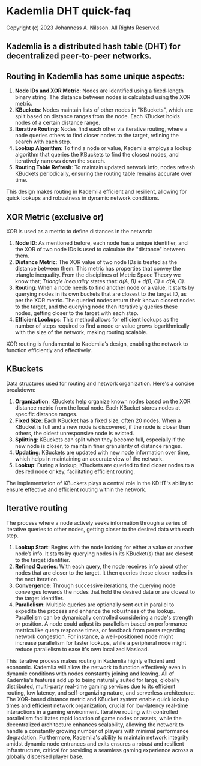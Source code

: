 # Kademlia DHT quick-faq
Copyright (c) 2023 Johanness A. Nilsson. All Rights Reserved.

Kademlia is a distributed hash table (DHT) for decentralized peer-to-peer networks. 
---

## Routing in Kademlia has some unique aspects:

1. **Node IDs and XOR Metric**: Nodes are identified using a fixed-length binary string. The distance between nodes is calculated using the XOR metric.
2. **KBuckets**: Nodes maintain lists of other nodes in "KBuckets", which are split based on distance ranges from the node. Each KBucket holds nodes of a certain distance range.
3. **Iterative Routing**: Nodes find each other via iterative routing, where a node queries others to find closer nodes to the target, refining the search with each step.
4. **Lookup Algorithm**: To find a node or value, Kademlia employs a lookup algorithm that queries the KBuckets to find the closest nodes, and iteratively narrows down the search.
5. **Routing Table Refresh**: To maintain updated network info, nodes refresh KBuckets periodically, ensuring the routing table remains accurate over time.

This design makes routing in Kademlia efficient and resilient, allowing for quick lookups and robustness in dynamic network conditions.

## XOR Metric (exclusive or) 

XOR is used as a metric to define distances in the network:

1. **Node ID**: As mentioned before, each node has a unique identifier, and the XOR of two node IDs is used to calculate the "distance" between them.
2. **Distance Metric**: The XOR value of two node IDs is treated as the distance between them. This metric has properties that convey the triangle inequality. From the disciplines of Metric Space Theory we know that; *Triangle Inequality* states that: *d(A, B) + d(B, C) ≥ d(A, C).* 
3. **Routing**: When a node needs to find another node or a value, it starts by querying nodes in its own buckets that are closest to the target ID, as per the XOR metric. The queried nodes return their known closest nodes to the target, and the querying node then iteratively queries these nodes, getting closer to the target with each step.
4. **Efficient Lookups**: This method allows for efficient lookups as the number of steps required to find a node or value grows logarithmically with the size of the network, making routing scalable.
  
XOR routing is fundamental to Kademlia’s design, enabling the network to function efficiently and effectively.

## KBuckets
Data structures used for routing and network organization. Here's a concise breakdown:

1. **Organization**: KBuckets help organize known nodes based on the XOR distance metric from the local node. Each KBucket stores nodes at specific distance ranges.
2. **Fixed Size**: Each KBucket has a fixed size, often 20 nodes. When a KBucket is full and a new node is discovered, if the node is closer than others, the oldest unresponsive node is evicted.
3. **Splitting**: KBuckets can split when they become full, especially if the new node is closer, to maintain finer granularity of distance ranges.
4. **Updating**: KBuckets are updated with new node information over time, which helps in maintaining an accurate view of the network.
5. **Lookup**: During a lookup, KBuckets are queried to find closer nodes to a desired node or key, facilitating efficient routing.

The implementation of KBuckets plays a central role in the KDHT's ability to ensure effective and efficient routing within the network.

## Iterative routing 

The process where a node actively seeks information through a series of iterative queries to other nodes, getting closer to the desired data with each step.

1. **Lookup Start**: Begins with the node looking for either a value or another node’s info. It starts by querying nodes in its KBucket(s) that are closest to the target identifier.
2. **Refined Queries**: With each query, the node receives info about other nodes that are closer to the target. It then queries these closer nodes in the next iteration.
3. **Convergence**: Through successive iterations, the querying node converges towards the nodes that hold the desired data or are closest to the target identifier.
4. **Parallelism**: Multiple queries are optionally sent out in parallel to expedite the process and enhance the robustness of the lookup.  Parallelism can be dynamically controlled considering a node's strength or position. A node could adjust its parallelism based on performance metrics like query response times, or feedback from peers regarding network congestion. For instance, a well-positioned node might increase parallelism for faster lookups, while a peripheral node might reduce parallelism to ease it's own localized   Masload. 

This iterative process makes routing in Kademlia highly efficient and economic. Kademlia will allow the network to function effectively even in dynamic conditions with nodes constantly joining and leaving. All of Kademlia's features add up to being naturally suited for large, globally distributed,  multi-party real-time gaming services due to its efficient routing, low latency, and self-organizing nature, and serverless architecture. The XOR-based distance metric and KBucket system enable quick lookup times and efficient network organization, crucial for low-latency real-time interactions in a gaming environment. Iterative routing with controlled parallelism facilitates rapid location of game nodes or assets, while the decentralized architecture enhances scalability, allowing the network to handle a constantly growing number of players with minimal performance degradation. Furthermore, Kademlia's ability to maintain network integrity amidst dynamic node entrances and exits ensures a robust and resilient infrastructure, critical for providing a seamless gaming experience across a globally dispersed player base.
